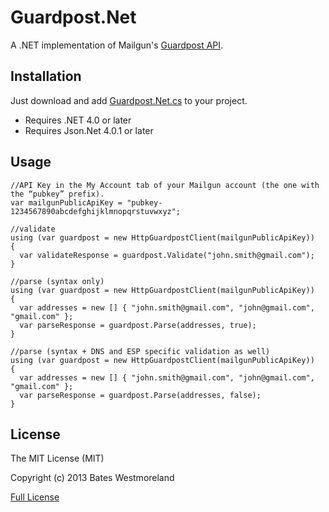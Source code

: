 Guardpost.Net
=============

A .NET implementation of Mailgun's [Guardpost API](https://api.mailgun.net/v2/address).

Installation
---  
Just download and add [Guardpost.Net.cs](src/Guardpost.Net/Guardpost.Net.cs) to your project.

* Requires .NET 4.0 or later
* Requires Json.Net 4.0.1 or later

Usage
---  

    //API Key in the My Account tab of your Mailgun account (the one with the “pubkey” prefix).
    var mailgunPublicApiKey = "pubkey-1234567890abcdefghijklmnopqrstuvwxyz";
    
    //validate
    using (var guardpost = new HttpGuardpostClient(mailgunPublicApiKey))
    {
      var validateResponse = guardpost.Validate("john.smith@gmail.com");
    }
    
    //parse (syntax only)
    using (var guardpost = new HttpGuardpostClient(mailgunPublicApiKey))
    {
      var addresses = new [] { "john.smith@gmail.com", "john@gmail.com", "gmail.com" };
      var parseResponse = guardpost.Parse(addresses, true);
    }
    
    //parse (syntax + DNS and ESP specific validation as well)
    using (var guardpost = new HttpGuardpostClient(mailgunPublicApiKey))
    {
      var addresses = new [] { "john.smith@gmail.com", "john@gmail.com", "gmail.com" };
      var parseResponse = guardpost.Parse(addresses, false);
    }
    

License
---
The MIT License (MIT)

Copyright (c) 2013 Bates Westmoreland 

[Full License](LICENSE)
